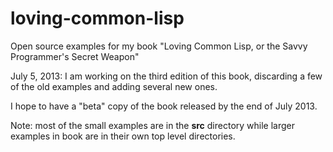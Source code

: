 # loving-common-lisp


Open source examples for my book "Loving Common Lisp, or the Savvy Programmer's Secret Weapon"

July 5, 2013: I am working on the third edition of this book, discarding a few of the old examples and adding several new ones.

I hope to have a "beta" copy of the book released by the end of July 2013.

Note: most of the small examples are in the **src** directory while larger examples in book are in their own top level directories.
